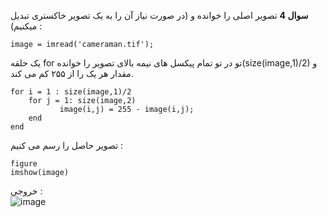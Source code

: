 **سوال 4**
تصویر اصلی را خوانده و (در صورت نیاز آن را به یک تصویر خاکستری تبدیل میکنیم) :
```
image = imread('cameraman.tif');
```
یک حلقه for  تو در تو تمام پیکسل های نیمه بالای تصویر را خوانده(size(image,1)/2) و مقدار هر یک را از ۲۵۵ کم می کند.
```
for i = 1 : size(image,1)/2
    for j = 1: size(image,2)
           image(i,j) = 255 - image(i,j);        
    end
end
```
تصویر حاصل را رسم می کنیم :
```
figure
imshow(image)
```

خروجی :
<br>
![image](https://user-images.githubusercontent.com/56272972/163609060-fa018865-8e0c-4106-a3a9-0c02576b60d5.png)

